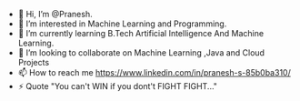 - 👋 Hi, I’m @Pranesh.
- 👀 I’m interested in Machine Learning and Programming.
- 🌱 I’m currently learning B.Tech Artificial Intelligence And Machine Learning.
- 💞️ I’m looking to collaborate on Machine Learning ,Java and Cloud Projects
- 📫 How to reach me https://www.linkedin.com/in/pranesh-s-85b0ba310/
- ⚡ Quote "You can't WIN if you dont't FIGHT FIGHT..."

<!---
Pranesh-2005/Pranesh-2005 is a ✨ special ✨ repository because its `README.md` (this file) appears on your GitHub profile.
You can click the Preview link to take a look at your changes.
--->
